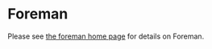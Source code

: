 # Foreman

Please see
[the foreman home page](http://flyingmachinestudios.com/foreman) for
details on Foreman.

